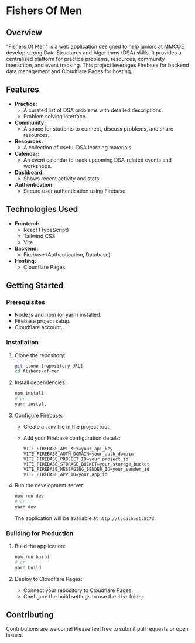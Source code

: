 # Fishers Of Men

## Overview

"Fishers Of Men" is a web application designed to help juniors at MMCOE develop strong Data Structures and Algorithms (DSA) skills. It provides a centralized platform for practice problems, resources, community interaction, and event tracking. This project leverages Firebase for backend data management and Cloudflare Pages for hosting.

## Features

* **Practice:**
    * A curated list of DSA problems with detailed descriptions.
    * Problem solving interface.
* **Community:**
    * A space for students to connect, discuss problems, and share resources.
* **Resources:**
    * A collection of useful DSA learning materials.
* **Calendar:**
    * An event calendar to track upcoming DSA-related events and workshops.
* **Dashboard:**
    * Shows recent activity and stats.
* **Authentication:**
    * Secure user authentication using Firebase.

## Technologies Used

* **Frontend:**
    * React (TypeScript)
    * Tailwind CSS
    * Vite
* **Backend:**
    * Firebase (Authentication, Database)
* **Hosting:**
    * Cloudflare Pages


## Getting Started

### Prerequisites

* Node.js and npm (or yarn) installed.
* Firebase project setup.
* Cloudflare account.

### Installation

1.  Clone the repository:

    ```bash
    git clone [repository URL]
    cd fishers-of-men
    ```

2.  Install dependencies:

    ```bash
    npm install
    # or
    yarn install
    ```

3.  Configure Firebase:

    * Create a `.env` file in the project root.
    * Add your Firebase configuration details:

        ```
        VITE_FIREBASE_API_KEY=your_api_key
        VITE_FIREBASE_AUTH_DOMAIN=your_auth_domain
        VITE_FIREBASE_PROJECT_ID=your_project_id
        VITE_FIREBASE_STORAGE_BUCKET=your_storage_bucket
        VITE_FIREBASE_MESSAGING_SENDER_ID=your_sender_id
        VITE_FIREBASE_APP_ID=your_app_id
        ```

4.  Run the development server:

    ```bash
    npm run dev
    # or
    yarn dev
    ```

    The application will be available at `http://localhost:5173`.

### Building for Production

1.  Build the application:

    ```bash
    npm run build
    # or
    yarn build
    ```

2.  Deploy to Cloudflare Pages:

    * Connect your repository to Cloudflare Pages.
    * Configure the build settings to use the `dist` folder.

## Contributing

Contributions are welcome! Please feel free to submit pull requests or open issues.
